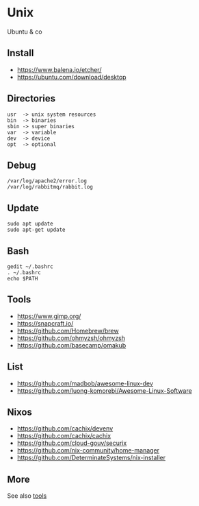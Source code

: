 <h1>Unix</h1>
<p>Ubuntu &#x26; co</p>
<h2>Install</h2>
<ul>
<li><a href="https://www.balena.io/etcher/">https://www.balena.io/etcher/</a></li>
<li><a href="https://ubuntu.com/download/desktop">https://ubuntu.com/download/desktop</a></li>
</ul>
<h2>Directories</h2>
<pre><code>usr  -> unix system resources
bin  -> binaries
sbin -> super binaries
var  -> variable
dev  -> device
opt  -> optional
</code></pre>
<h2>Debug</h2>
<pre><code>/var/log/apache2/error.log
/var/log/rabbitmq/rabbit.log
</code></pre>
<h2>Update</h2>
<pre><code>sudo apt update
sudo apt-get update  
</code></pre>
<h2>Bash</h2>
<pre><code>gedit ~/.bashrc
. ~/.bashrc
echo $PATH
</code></pre>
<h2>Tools</h2>
<ul>
<li><a href="https://www.gimp.org/">https://www.gimp.org/</a></li>
<li><a href="https://snapcraft.io/">https://snapcraft.io/</a></li>
<li><a href="https://github.com/Homebrew/brew">https://github.com/Homebrew/brew</a></li>
<li><a href="https://github.com/ohmyzsh/ohmyzsh">https://github.com/ohmyzsh/ohmyzsh</a></li>
<li><a href="https://github.com/basecamp/omakub">https://github.com/basecamp/omakub</a></li>
</ul>
<h2>List</h2>
<ul>
<li><a href="https://github.com/madbob/awesome-linux-dev">https://github.com/madbob/awesome-linux-dev</a></li>
<li><a href="https://github.com/luong-komorebi/Awesome-Linux-Software">https://github.com/luong-komorebi/Awesome-Linux-Software</a></li>
</ul>
<h2>Nixos</h2>
<ul>
<li><a href="https://github.com/cachix/devenv">https://github.com/cachix/devenv</a></li>
<li><a href="https://github.com/cachix/cachix">https://github.com/cachix/cachix</a></li>
<li><a href="https://github.com/cloud-gouv/securix">https://github.com/cloud-gouv/securix</a></li>
<li><a href="https://github.com/nix-community/home-manager">https://github.com/nix-community/home-manager</a></li>
<li><a href="https://github.com/DeterminateSystems/nix-installer">https://github.com/DeterminateSystems/nix-installer</a></li>
</ul>
<h2>More</h2>
<p>See also <a href="https://github.com/pegaltier/utils-dev/blob/master/utils-tools.md">tools</a></p>